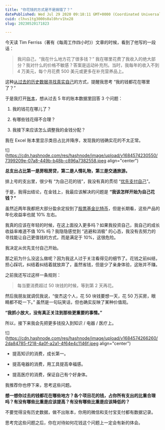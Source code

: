```yaml
---
title: "你花钱的方式是不是搞错了？"
datePublished: Wed Jul 29 2020 09:18:11 GMT+0000 (Coordinated Universal Time)
cuid: clhvs1tg3000s0al0hrv1hx28
slug: 20230520171823

---
```


今天读 Tim Ferriss（著有《每周工作四小时》）文章的时候，看到了他写的一段话：

> 我问自己，“我在什么地方花了很多钱？” 我在哪里花费了我收入的绝大部分？我对什么的价格不敏感？答案是运动补充剂。当时，我每年的收入不到 4 万美元，每个月花费 500 美元或更多在补充营养品上。

这种[从过去的历史数据寻找真实自己](http://mp.weixin.qq.com/s?__biz=MzI3MzU5MDA1OQ==&mid=2247485835&idx=1&sn=078098a47ff23858af525ba41593b5bb&chksm=eb21bbcfdc5632d9ca8f964654aed22c0fe45af2a44a36493ad60c7b3535c6554eb1b30b4004&scene=21#wechat_redirect)的方式，提醒我思考 “我的钱都花在哪里了？”

于是我打开[账本](https://mp.weixin.qq.com/s?__biz=MjM5MzA3MjI2NQ==&mid=2650620494&idx=2&sn=ff678367cb921d55f00e60946f656aec&scene=21#wechat_redirect)，想从过去 5 年的账本数据里回答 3 个问题：

1. 我的钱花在哪儿了？
    
2. 有哪些钱花得不合理？
    
3. 我接下来应该怎么调整我的金钱分配？
    

我在 Excel 账本里显示类目占比并降序，发现我的钱确实花的不太正常。

![](https://cdn.hashnode.com/res/hashnode/image/upload/v1684574230550/7399209e-07a8-449b-b48b-c896a7382558.jpeg align="center")

**总支出占比第一是房租房贷，第二是人情礼物，第三是交通旅游。**

排上号的支出里，很少有 “为自己花的钱”，我没有真的贯彻 “[优先支付自己](http://mp.weixin.qq.com/s?__biz=MzI3MzU5MDA1OQ==&mid=2247485785&idx=1&sn=5a21d89dc92243929a3e057814935423&chksm=eb21bb1ddc56320b36a1179ceaf3f986b90720a11669d41b6cf38269a1afa4483d672a435d3b&scene=21#wechat_redirect)”。

于是，我得出结论，在金钱上，我最应该解决的问题是 **“我该怎样开始为自己花钱？”**

虽然近两年我都把大部分盈余定投到了[股票基金比特币](http://mp.weixin.qq.com/s?__biz=MzI3MzU5MDA1OQ==&mid=2247485979&idx=1&sn=e5cbe8295da671ab63c3a82ef88d8ab2&chksm=eb21b85fdc563149b10c30e019a73169258a808ed74dff1fb76147b11ee25ce38456a86fd25f&scene=21#wechat_redirect)，但是长期看，这些产品的年化收益率也就 10% 左右。

我真的应该在年轻的时候，在这上面投入更多吗？如果我投资自己，我自己的成长收益率难道不值 10% 吗？我隐隐感觉到 “逃避和消极” 的心态，我没有去努力的寻找能让自己更值钱的方式，而是满足于 10%，这很危险。

我决定从优先支付自己开始。

那之前为什么没这么做呢？因为我这人过于关注看得见的细节了。花钱之前纠结，担心踩坑，纠结着纠结着就放弃了，虽然省钱，但是少了亲身体验，这账并不赚。

之前我还写过这样一条规则：

> 每当要消费超过 50 块钱的时候，等到第 2 天再花。

然后我朋友就调侃我说，“俊杰这个人，花 50 块钱要想一天，花 50 万买房，眼睛都不眨一下。” 虽然是一句玩笑话，但也确实反映了某种价值观。

**“我抓小放大，没有真正关注到那些更重要的事情。”**

所以，接下来我会先把更多钱投入到知识 / 电器 / 医疗上。

![](https://cdn.hashnode.com/res/hashnode/image/upload/v1684574266260/2da84785-f218-4a0f-a2a1-4f64e4c1146f.jpeg align="center")

* 提高知识的消费，成长第一。
    
* 提高电器的消费，用工具提高幸福感。
    
* 提高医疗的消费，保证自己有个好身体。
    

我推荐你也停下来，思考这些问题。

**想一想你过去的钱都花在哪些地方？各个项目花的钱，占你所有支出的比重合理吗？有没有哪些比重是应该提高？有没有哪些比重是应该降低的？**

不要觉得没有历史数据，做不出账本，你用的微信和支付宝支付都有数据记录。

思考完这些问题之后，你在对待如何花钱这个问题上一定会有新的体会。